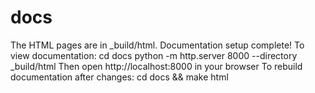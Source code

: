 # docs

The HTML pages are in _build/html.
Documentation setup complete!
To view documentation:
  cd docs
  python -m http.server 8000 --directory _build/html
  Then open http://localhost:8000 in your browser
To rebuild documentation after changes:
  cd docs && make html
